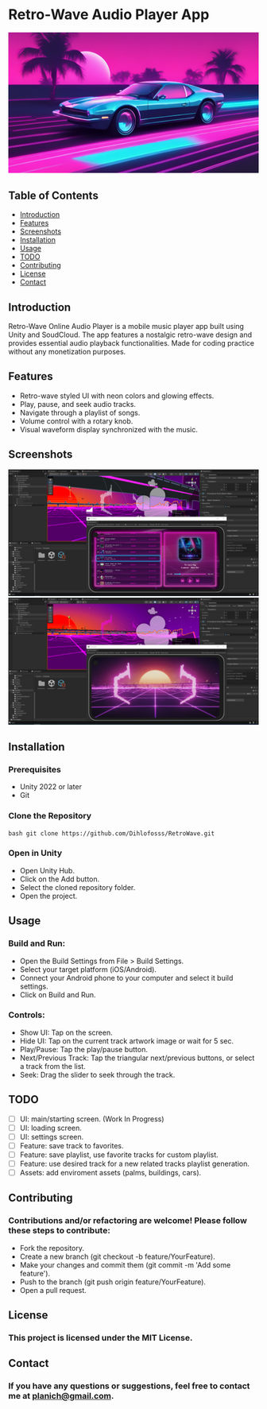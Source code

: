 # Retro-Wave Audio Player App

![Retro-Wave Audio Player](/ScreenShots/GitLogo.png)

## Table of Contents
- [Introduction](#introduction)
- [Features](#features)
- [Screenshots](#screenshots)
- [Installation](#installation)
- [Usage](#usage)
- [TODO](#todo)
- [Contributing](#contributing)
- [License](#license)
- [Contact](#contact)

## Introduction

Retro-Wave Online Audio Player is a mobile music player app built using Unity and SoudCloud. The app features a nostalgic retro-wave design and provides essential audio playback functionalities.
Made for coding practice without any monetization purposes.

## Features

- Retro-wave styled UI with neon colors and glowing effects.
- Play, pause, and seek audio tracks.
- Navigate through a playlist of songs.
- Volume control with a rotary knob.
- Visual waveform display synchronized with the music.

## Screenshots

![Playlist View](/ScreenShots/RWP_02.png)
![Playback Screen](/ScreenShots/RWP_01.png)

## Installation

### Prerequisites
- Unity 2022 or later
- Git

### Clone the Repository
```
bash git clone https://github.com/Dihlofosss/RetroWave.git
```

### Open in Unity

 - Open Unity Hub.
 - Click on the Add button.
 - Select the cloned repository folder.
 - Open the project.

## Usage

### Build and Run:
 - Open the Build Settings from File > Build Settings.
 - Select your target platform (iOS/Android).
 - Connect your Android phone to your computer and select it build settings.
 - Click on Build and Run.

### Controls:
 - Show UI: Tap on the screen.
 - Hide UI: Tap on the current track artwork image or wait for 5 sec.
 - Play/Pause: Tap the play/pause button.
 - Next/Previous Track: Tap the triangular next/previous buttons, or select a track from the list.
 - Seek: Drag the slider to seek through the track.

## TODO
- [ ] UI: main/starting screen. (Work In Progress)
- [ ] UI: loading screen.
- [ ] UI: settings screen.
- [ ] Feature: save track to favorites.
- [ ] Feature: save playlist, use favorite tracks for custom playlist.
- [ ] Feature: use desired track for a new related tracks playlist generation.
- [ ] Assets: add enviroment assets (palms, buildings, cars).

## Contributing

### Contributions and/or refactoring are welcome! Please follow these steps to contribute:

 - Fork the repository.
 - Create a new branch (git checkout -b feature/YourFeature).
 - Make your changes and commit them (git commit -m 'Add some feature').
 - Push to the branch (git push origin feature/YourFeature).
 - Open a pull request.

## License

### This project is licensed under the MIT License.

## Contact

### If you have any questions or suggestions, feel free to contact me at planich@gmail.com.
